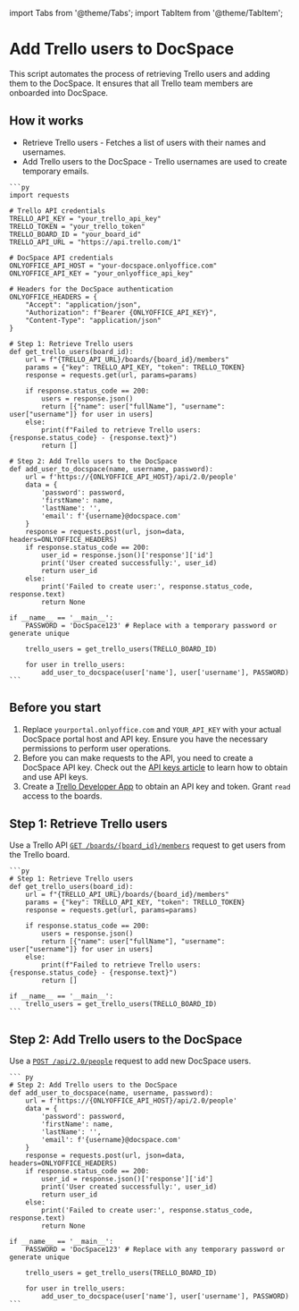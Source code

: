 import Tabs from '@theme/Tabs';
import TabItem from '@theme/TabItem';

# Add Trello users to DocSpace
This script automates the process of retrieving Trello users and adding them to the DocSpace. It ensures that all Trello team members are onboarded into DocSpace.

## How it works
- Retrieve Trello users - Fetches a list of users with their names and usernames.
- Add Trello users to the DocSpace - Trello usernames are used to create temporary emails.

<Tabs>
  <TabItem value="py" label="Python">

    ```py
    import requests

    # Trello API credentials
    TRELLO_API_KEY = "your_trello_api_key"
    TRELLO_TOKEN = "your_trello_token"
    TRELLO_BOARD_ID = "your_board_id"
    TRELLO_API_URL = "https://api.trello.com/1"

    # DocSpace API credentials
    ONLYOFFICE_API_HOST = "your-docspace.onlyoffice.com"
    ONLYOFFICE_API_KEY = "your_onlyoffice_api_key"

    # Headers for the DocSpace authentication
    ONLYOFFICE_HEADERS = {
        "Accept": "application/json",
        "Authorization": f"Bearer {ONLYOFFICE_API_KEY}",
        "Content-Type": "application/json"
    }

    # Step 1: Retrieve Trello users
    def get_trello_users(board_id):
        url = f"{TRELLO_API_URL}/boards/{board_id}/members"
        params = {"key": TRELLO_API_KEY, "token": TRELLO_TOKEN}
        response = requests.get(url, params=params)

        if response.status_code == 200:
            users = response.json()
            return [{"name": user["fullName"], "username": user["username"]} for user in users]
        else:
            print(f"Failed to retrieve Trello users: {response.status_code} - {response.text}")
            return []

    # Step 2: Add Trello users to the DocSpace
    def add_user_to_docspace(name, username, password):
        url = f'https://{ONLYOFFICE_API_HOST}/api/2.0/people'
        data = {
            'password': password,
            'firstName': name,
            'lastName': '',
            'email': f'{username}@docspace.com'
        }
        response = requests.post(url, json=data, headers=ONLYOFFICE_HEADERS)
        if response.status_code == 200:
            user_id = response.json()['response']['id']
            print('User created successfully:', user_id)
            return user_id
        else:
            print('Failed to create user:', response.status_code, response.text)
            return None

    if __name__ == '__main__':
        PASSWORD = 'DocSpace123' # Replace with a temporary password or generate unique

        trello_users = get_trello_users(TRELLO_BOARD_ID)

        for user in trello_users:
            add_user_to_docspace(user['name'], user['username'], PASSWORD)
    ```

  </TabItem>
</Tabs>

## Before you start
1. Replace `yourportal.onlyoffice.com` and `YOUR_API_KEY` with your actual DocSpace portal host and API key. Ensure you have the necessary permissions to perform user operations.
2. Before you can make requests to the API, you need to create a DocSpace API key. Check out the [API keys article](/docspace/api-backend/get-started/authentication/api-keys/) to learn how to obtain and use API keys.
3. Create a [Trello Developer App](https://developer.atlassian.com/cloud/trello/power-ups/rest-api-client/) to obtain an API key and token. Grant `read` access to the boards.

## Step 1: Retrieve Trello users
Use a Trello API [`GET /boards/{board_id}/members`](https://developer.atlassian.com/cloud/trello/rest/api-group-boards/#api-boards-id-members-get) request to get users from the Trello board.

<Tabs>
  <TabItem value="py" label="Python">

    ```py
    # Step 1: Retrieve Trello users
    def get_trello_users(board_id):
        url = f"{TRELLO_API_URL}/boards/{board_id}/members"
        params = {"key": TRELLO_API_KEY, "token": TRELLO_TOKEN}
        response = requests.get(url, params=params)

        if response.status_code == 200:
            users = response.json()
            return [{"name": user["fullName"], "username": user["username"]} for user in users]
        else:
            print(f"Failed to retrieve Trello users: {response.status_code} - {response.text}")
            return []

    if __name__ == '__main__':
        trello_users = get_trello_users(TRELLO_BOARD_ID)
    ```

  </TabItem>
</Tabs>

## Step 2: Add Trello users to the DocSpace
Use a [`POST /api/2.0/people`](/docspace/api-backend/usage-api/add-member) request to add new DocSpace users.

<Tabs>
  <TabItem value="py" label="Python">

    ``` py
    # Step 2: Add Trello users to the DocSpace
    def add_user_to_docspace(name, username, password):
        url = f'https://{ONLYOFFICE_API_HOST}/api/2.0/people'
        data = {
            'password': password,
            'firstName': name,
            'lastName': '',
            'email': f'{username}@docspace.com'
        }
        response = requests.post(url, json=data, headers=ONLYOFFICE_HEADERS)
        if response.status_code == 200:
            user_id = response.json()['response']['id']
            print('User created successfully:', user_id)
            return user_id
        else:
            print('Failed to create user:', response.status_code, response.text)
            return None

    if __name__ == '__main__':
        PASSWORD = 'DocSpace123' # Replace with any temporary password or generate unique

        trello_users = get_trello_users(TRELLO_BOARD_ID)

        for user in trello_users:
            add_user_to_docspace(user['name'], user['username'], PASSWORD)
    ```

  </TabItem>
</Tabs>

